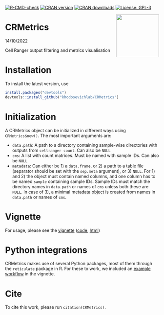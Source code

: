   <!-- badges: start -->
  [![R-CMD-check](https://github.com/khodosevichlab/CRMetrics/actions/workflows/R-CMD-check.yaml/badge.svg)](https://github.com/khodosevichlab/CRMetrics/actions/workflows/R-CMD-check.yaml)
  [![CRAN version](https://www.r-pkg.org/badges/version/CRMetrics)](https://cran.r-project.org/package=CRMetrics)
  [![CRAN downloads](http://cranlogs.r-pkg.org/badges/grand-total/CRMetrics)](https://cran.r-project.org/package=CRMetrics)
  [![License: GPL-3](https://img.shields.io/badge/license-GPL--3-blue.svg)](https://cran.r-project.org/web/licenses/GPL-3)
  <!-- badges: end -->

<img src="https://github.com/khodosevichlab/CRMetrics/blob/doc/CRMetrics_logo.png" align="right" height="140">

CRMetrics
================
14/10/2022

Cell Ranger output filtering and metrics visualisation

# Installation

To install the latest version, use

``` r
install.packages("devtools")
devtools::install_github("khodosevichlab/CRMetrics")
```

# Initialization

A CRMetrics object can be initialized in different ways using
`CRMetrics$new()`. The most important arguments are:

-   `data.path`: A path to a directory containing sample-wise
    directories with outputs from `cellranger count`. Can also be `NULL`
-   `cms`: A list with count matrices. Must be named with sample IDs.
    Can also be `NULL`
-   `metadata`: Can either be 1) a `data.frame`, or 2) a path to a table
    file (separator should be set with the `sep.meta` argument), or 3)
    `NULL`. For 1) and 2) the object must contain named columns, and one
    column has to be named `sample` containing sample IDs. Sample IDs
    must match the directory names in `data.path` or names of `cms`
    unless both these are `NULL`. In case of 3), a minimal metadata
    object is created from names in `data.path` or names of `cms`.

# Vignette

For usage, please see the
[vignette](https://github.com/khodosevichlab/CRMetrics/blob/main/doc/walkthrough.md)
([code](https://github.com/khodosevichlab/CRMetrics/blob/main/doc/walkthrough.Rmd), [html](https://github.com/khodosevichlab/CRMetrics/blob/main/doc/walkthrough.html))

# Python integrations

CRMetrics makes use of several Python packages, most of them through the
`reticulate` package in R. For these to work, we included an [example
workflow](https://github.com/khodosevichlab/CRMetrics/blob/main/doc/walkthrough.md#using-python-modules)
in the vignette.

# Cite

To cite this work, please run `citation(CRMetrics)`.
